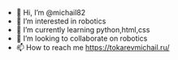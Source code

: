 - 👋 Hi, I’m @michail82
- 👀 I’m interested in robotics
- 🌱 I’m currently learning python,html,css
- 💞️ I’m looking to collaborate on robotics
- 📫 How to reach me https://tokarevmichail.ru/

<!---
michail82/michail82 is a ✨ special ✨ repository because its `README.md` (this file) appears on your GitHub profile.
You can click the Preview link to take a look at your changes.
--->
